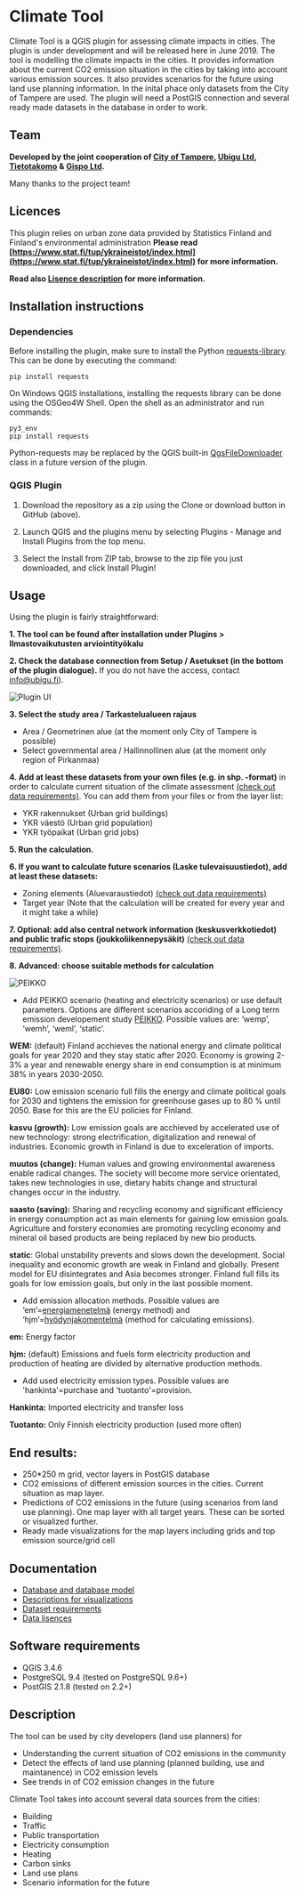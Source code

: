 # Climate Tool

Climate Tool is a QGIS plugin for assessing climate impacts in cities. The plugin is under development and will be released here in June 2019. The tool is modelling the climate impacts in the cities. It provides information about the current CO2 emission situation in the cities by taking into account various emission sources. It also provides scenarios for the future using land use planning information. In the inital phace only datasets from the City of Tampere are used. The plugin will need a PostGIS connection and several ready made datasets in the database in order to work.

## Team

**Developed by the joint cooperation of [City of Tampere](https://www.tampere.fi/), [Ubigu Ltd](https://www.ubigu.fi/en/), [Tietotakomo](https://www.tietotakomo.fi/) & [Gispo Ltd](https://www.gispo.fi/en/home/).**

Many thanks to the project team!

## Licences

This plugin relies on urban zone data provided by Statistics Finland and Finland's environmental administration **Please read [https://www.stat.fi/tup/ykraineistot/index.html](https://www.stat.fi/tup/ykraineistot/index.html) for more information.**

**Read also [Lisence description](data/lisence.md) for more information.**

## Installation instructions

### Dependencies

Before installing the plugin, make sure to install the Python [requests-library](http://docs.python-requests.org/). This can be done by executing the command:

`pip install requests`

On Windows QGIS installations, installing the requests library can be done using the OSGeo4W Shell. Open the shell as an administrator and run commands:

```
py3_env
pip install requests
```

Python-requests may be replaced by the QGIS built-in [QgsFileDownloader](https://qgis.org/pyqgis/3.2/core/File/QgsFileDownloader.html) class in a future version of the plugin.

### QGIS Plugin

1. Download the repository as a zip using the Clone or download button in GitHub (above).

2. Launch QGIS and the plugins menu by selecting Plugins - Manage and Install Plugins from the top menu.

3. Select the Install from ZIP tab, browse to the zip file you just downloaded, and click Install Plugin!

## Usage

Using the plugin is fairly straightforward:

**1. The tool can be found after installation under Plugins > Ilmastovaikutusten arviointityökalu**

**2. Check the database connection from Setup / Asetukset (in the bottom of the plugin dialogue).** If you do not have the access, contact info@ubigu.fi).

![Plugin UI](climate_tool_UI_v2.PNG)

**3. Select the study area / Tarkastelualueen rajaus**

- Area / Geometrinen alue (at the moment only City of Tampere is possible)
- Select governmental area / Hallinnollinen alue (at the moment only region of Pirkanmaa)

**4. Add at least these datasets from your own files (e.g. in shp. -format)** in order to calculate current situation of the climate assessment [(check out data requirements)](docs/dataset_requirements.md). You can add them from your files or from the layer list:

- YKR rakennukset (Urban grid buildings)
- YKR väestö (Urban grid population)
- YKR työpaikat (Urban grid jobs)

**5. Run the calculation.**

**6. If you want to calculate future scenarios (Laske tulevaisuustiedot), add at least these datasets:**

- Zoning elements (Aluevaraustiedot) [(check out data requirements)](docs/dataset_requirements.md)
- Target year (Note that the calculation will be created for every year and it might take a while)

**7. Optional: add also central network information (keskusverkkotiedot) and public trafic stops (joukkoliikennepysäkit)** [(check out data requirements)](docs/dataset_requirements.md).

**8. Advanced: choose suitable methods for calculation**

![PEIKKO](Pitko_ui.PNG)

- Add PEIKKO scenario (heating and electricity scenarios) or use default parameters. Options are different scenarios accoriding of a Long term emission developement study [PEIKKO](https://tietokayttoon.fi/-/perusskenaariot-energia-ja-ilmastotoimien-kokonaisuudelle-kohti-paastottomyytta-peikko-). Possible values are: ‘wemp’, ‘wemh’, ‘weml’, ‘static’.

**WEM:** (default) Finland acchieves the national energy and climate political goals for year 2020 and they stay static after 2020. Economy is growing 2-3% a year and renewable energy share in end consumption is at minimum 38% in years 2030-2050.

**EU80:** Low emission scenario full fills the energy and climate political goals for 2030 and tightens the emission for greenhouse gases up to 80 % until 2050. Base for this are the EU policies for Finland.

**kasvu (growth):** Low emission goals are acchieved by accelerated use of new technology: strong electrification, digitalization and renewal of industries. Economic growth in Finland is due to exceleration of imports.

**muutos (change):** Human values and growing environmental awareness enable radical changes. The society will become more service orientated, takes new technologies in use, dietary habits change and structural changes occur in the industry.

**saasto (saving):** Sharing and recycling economy and significant efficiency in energy consumption act as main elements for gaining low emission goals. Agriculture and forstery economies are promoting recycling economy and mineral oil based products are being replaced by new bio products.

**static**: Global unstability prevents and slows down the development. Social inequality and economic growth are weak in Finland and globally. Present model for EU disintegrates and Asia becomes stronger. Finland full fills its goals for low emission goals, but only in the last possible moment.

- Add emission allocation methods. Possible values are ‘em’=[energiamenetelmä](http://www.ym.fi/download/noname/%7BA6ABCFF7-55FA-412C-A0C7-FEE5CC0A2F24%7D/30744) (energy method) and ‘hjm’=[hyödynjakomentelmä](https://www.motiva.fi/files/6820/Kuvaus_hyodynjakomenetelmasta.pdf) (method for calculating emissions).

**em:** Energy factor

**hjm:** (default) Emissions and fuels form electricity production and production of heating are divided by alternative production methods.

- Add used electricity emission types. Possible values are 'hankinta'=purchase and 'tuotanto'=provision.

**Hankinta:** Imported electricity and transfer loss

**Tuotanto:** Only Finnish electricity production (used more often)

## End results:

- 250\*250 m grid, vector layers in PostGIS database
- CO2 emissions of different emission sources in the cities. Current situation as map layer.
- Predictions of CO2 emissions in the future (using scenarios from land use planning). One map layer with all target years. These can be sorted or visualized further.
- Ready made visualizations for the map layers including grids and top emission source/grid cell

## Documentation

- [Database and database model](docs/database.md)
- [Descriptions for visualizations](docs/visualizations.md)
- [Dataset requirements](docs/dataset_requirements.md)
- [Data lisences](data/lisence.md)

## Software requirements

- QGIS 3.4.6
- PostgreSQL 9.4 (tested on PostgreSQL 9.6+)
- PostGIS 2.1.8 (tested on 2.2+)

## Description

The tool can be used by city developers (land use planners) for

- Understanding the current situation of CO2 emissions in the community
- Detect the effects of land use planning (planned building, use and maintanence) in CO2 emission levels
- See trends in of CO2 emission changes in the future

Climate Tool takes into account several data sources from the cities:

- Building
- Traffic
- Public transportation
- Electricity consumption
- Heating
- Carbon sinks
- Land use plans
- Scenario information for the future
